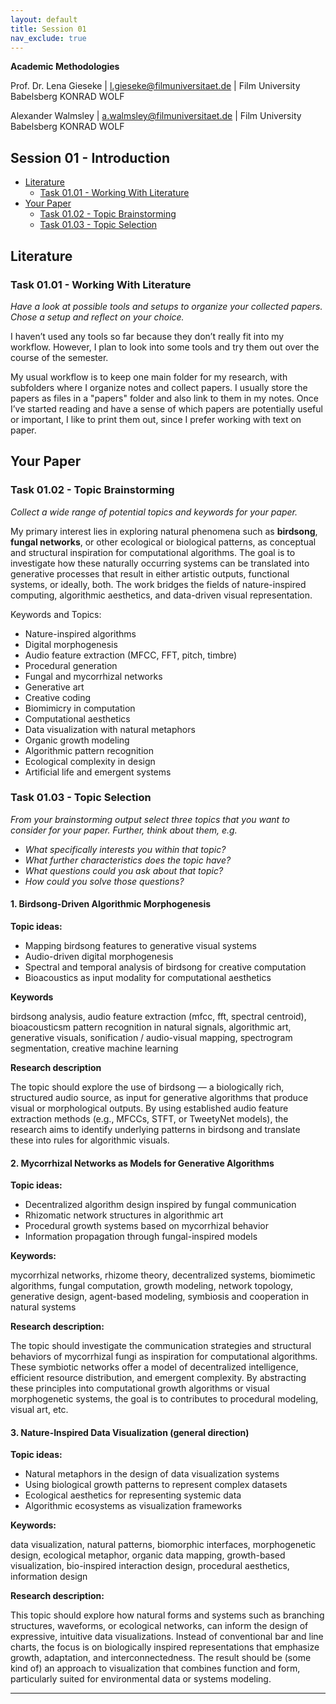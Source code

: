 ```yaml
---
layout: default
title: Session 01
nav_exclude: true
---
```


**Academic Methodologies**
  
Prof. Dr. Lena Gieseke \| l.gieseke@filmuniversitaet.de \| Film University Babelsberg KONRAD WOLF

Alexander Walmsley \| a.walmsley@filmuniversitaet.de \| Film University Babelsberg KONRAD WOLF


## Session 01 - Introduction

* [Literature](#literature)
    * [Task 01.01 - Working With Literature](#task-0101---working-with-literature)
* [Your Paper](#your-paper)
    * [Task 01.02 - Topic Brainstorming](#task-0102---topic-brainstorming)
    * [Task 01.03 - Topic Selection](#task-0103---topic-selection)

## Literature
### Task 01.01 - Working With Literature

_Have a look at possible tools and setups to organize your collected papers. Chose a setup and reflect on your choice._

I haven’t used any tools so far because they don’t really fit into my workflow. However, I plan to look into some tools and try them out over the course of the semester.

My usual workflow is to keep one main folder for my research, with subfolders where I organize notes and collect papers. I usually store the papers as files in a "papers" folder and also link to them in my notes. Once I’ve started reading and have a sense of which papers are potentially useful or important, I like to print them out, since I prefer working with text on paper.

## Your Paper

### Task 01.02 - Topic Brainstorming

_Collect a wide range of potential topics and keywords for your paper._

My primary interest lies in exploring natural phenomena such as __birdsong__, __fungal networks__, or other ecological or biological patterns, as conceptual and structural inspiration for computational algorithms. The goal is to investigate how these naturally occurring systems can be translated into generative processes that result in either artistic outputs, functional systems, or ideally, both. The work bridges the fields of nature-inspired computing, algorithmic aesthetics, and data-driven visual representation.

Keywords and Topics:

- Nature-inspired algorithms
- Digital morphogenesis
- Audio feature extraction (MFCC, FFT, pitch, timbre)
- Procedural generation
- Fungal and mycorrhizal networks
- Generative art
- Creative coding
- Biomimicry in computation
- Computational aesthetics
- Data visualization with natural metaphors
- Organic growth modeling
- Algorithmic pattern recognition
- Ecological complexity in design
- Artificial life and emergent systems

### Task 01.03 - Topic Selection

_From your brainstorming output select three topics that you want to consider for your paper. Further, think about them, e.g._

* _What specifically interests you within that topic?_
* _What further characteristics does the topic have?_
* _What questions could you ask about that topic?_
* _How could you solve those questions?_

#### 1. Birdsong-Driven Algorithmic Morphogenesis

__Topic ideas:__

- Mapping birdsong features to generative visual systems
- Audio-driven digital morphogenesis
- Spectral and temporal analysis of birdsong for creative computation
- Bioacoustics as input modality for computational aesthetics

__Keywords__

birdsong analysis, audio feature extraction (mfcc, fft, spectral centroid), bioacousticsm pattern recognition in natural signals, algorithmic art, generative visuals, sonification / audio-visual mapping, spectrogram segmentation, creative machine learning

__Research description__

The topic should explore the use of birdsong — a biologically rich, structured audio source, as input for generative algorithms that produce visual or morphological outputs. By using established audio feature extraction methods (e.g., MFCCs, STFT, or TweetyNet models), the research aims to identify underlying patterns in birdsong and translate these into rules for algorithmic visuals.


#### 2. Mycorrhizal Networks as Models for Generative Algorithms
  
__Topic ideas:__

- Decentralized algorithm design inspired by fungal communication
- Rhizomatic network structures in algorithmic art
- Procedural growth systems based on mycorrhizal behavior
- Information propagation through fungal-inspired models

__Keywords:__

mycorrhizal networks, rhizome theory, decentralized systems, biomimetic algorithms, fungal computation, growth modeling, network topology, generative design, agent-based modeling, symbiosis and cooperation in natural systems

__Research description:__

The topic should investigate the communication strategies and structural behaviors of mycorrhizal fungi as inspiration for computational algorithms. These symbiotic networks offer a model of decentralized intelligence, efficient resource distribution, and emergent complexity. By abstracting these principles into computational growth algorithms or visual morphogenetic systems, the goal is to contributes to procedural modeling, visual art, etc.

#### 3. Nature-Inspired Data Visualization (general direction)
  
__Topic ideas:__

- Natural metaphors in the design of data visualization systems
- Using biological growth patterns to represent complex datasets
- Ecological aesthetics for representing systemic data
- Algorithmic ecosystems as visualization frameworks

__Keywords:__

data visualization, natural patterns, biomorphic interfaces, morphogenetic design, ecological metaphor, organic data mapping, growth-based visualization, bio-inspired interaction design, procedural aesthetics, information design

__Research description:__

This topic should explore how natural forms and systems such as branching structures, waveforms, or ecological networks, can inform the design of expressive, intuitive data visualizations. Instead of conventional bar and line charts, the focus is on biologically inspired representations that emphasize growth, adaptation, and interconnectedness. The result should be (some kind of) an approach to visualization that combines function and form, particularly suited for environmental data or systems modeling.

---
